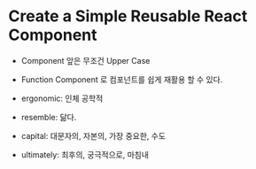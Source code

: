 # Create a Simple Reusable React Component

- Component 앞은 무조건 Upper Case
- Function Component 로 컴포넌트를 쉽게 재활용 할 수 있다.


- ergonomic: 인체 공학적
- resemble: 닮다.
- capital: 대문자의, 자본의, 가장 중요한, 수도
- ultimately: 최후의, 궁극적으로, 마침내